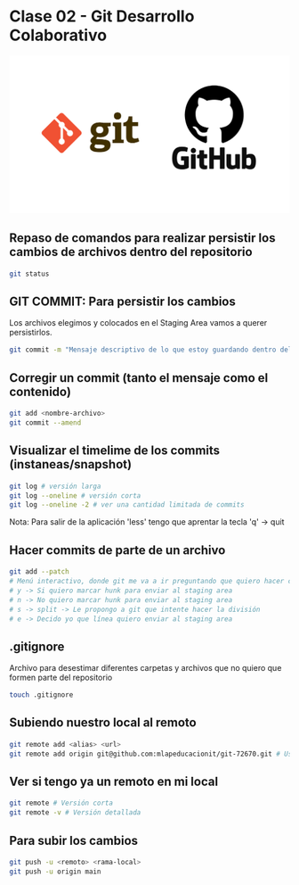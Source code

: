 # Clase 02 - Git Desarrollo Colaborativo

![Git-Github](_ref/git-github.png)

## Repaso de comandos para realizar persistir los cambios de archivos dentro del repositorio

```sh
git status
```

## GIT COMMIT: Para persistir los cambios 
Los archivos elegimos y colocados en el Staging Area vamos a querer persistirlos.

```sh
git commit -m "Mensaje descriptivo de lo que estoy guardando dentro del commit"
```

## Corregir un commit (tanto el mensaje como el contenido)

```sh
git add <nombre-archivo>
git commit --amend
```

## Visualizar el timelime de los commits (instaneas/snapshot)

```sh
git log # versión larga 
git log --oneline # versión corta
git log --oneline -2 # ver una cantidad limitada de commits 
```
Nota: Para salir de la aplicación 'less' tengo que aprentar la tecla 'q' -> quit 

## Hacer commits de parte de un archivo

```sh
git add --patch
# Menú interactivo, donde git me va a ir preguntando que quiero hacer con lo hunks
# y -> Si quiero marcar hunk para enviar al staging area
# n -> No quiero marcar hunk para enviar al staging area
# s -> split -> Le propongo a git que intente hacer la división
# e -> Decido yo que línea quiero enviar al staging area
```

## .gitignore 
Archivo para desestimar diferentes carpetas y archivos que no quiero que formen parte del repositorio

```sh
touch .gitignore
```

## Subiendo nuestro local al remoto

```sh
git remote add <alias> <url>
git remote add origin git@github.com:mlapeducacionit/git-72670.git # Usen HTML
```

## Ver si tengo ya un remoto en mi local

```sh
git remote # Versión corta
git remote -v # Versión detallada
```

## Para subir los cambios

```sh
git push -u <remoto> <rama-local>
git push -u origin main
```





